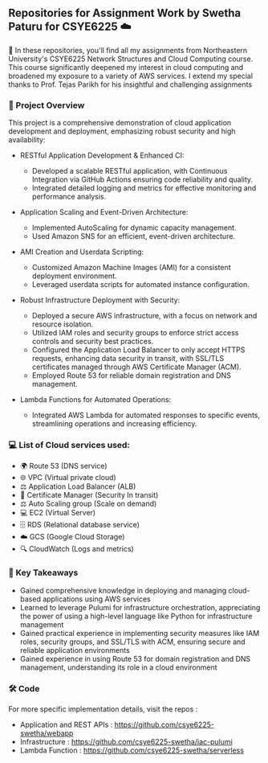 ## Repositories for Assignment Work by Swetha Paturu for CSYE6225 ☁️

🌟 In these repositories, you'll find all my assignments from Northeastern University's CSYE6225 Network Structures and Cloud Computing course. This course significantly deepened my interest in cloud computing and broadened my exposure to a variety of AWS services. I extend my special thanks to Prof. Tejas Parikh for his insightful and challenging assignments 


### 🚀 Project Overview 

This project is a comprehensive demonstration of cloud application development and deployment, emphasizing robust security and high availability: 

- RESTful Application Development & Enhanced CI:
     - Developed a scalable RESTful application, with Continuous Integration via GitHub Actions ensuring code reliability and quality.
     - Integrated detailed logging and metrics for effective monitoring and performance analysis.
       
- Application Scaling and Event-Driven Architecture:
     - Implemented AutoScaling for dynamic capacity management.
     - Used Amazon SNS for an efficient, event-driven architecture.
       
- AMI Creation and Userdata Scripting:
     - Customized Amazon Machine Images (AMI) for a consistent deployment environment.
     - Leveraged userdata scripts for automated instance configuration.
       
- Robust Infrastructure Deployment with Security:
     - Deployed a secure AWS infrastructure, with a focus on network and resource isolation.
     - Utilized IAM roles and security groups to enforce strict access controls and security best practices.
     - Configured the Application Load Balancer to only accept HTTPS requests, enhancing data security in transit, with SSL/TLS certificates managed through AWS Certificate
       Manager (ACM).
     - Employed Route 53 for reliable domain registration and DNS management.
       
- Lambda Functions for Automated Operations:
     - Integrated AWS Lambda for automated responses to specific events, streamlining operations and increasing efficiency.


 ### 💻  List of Cloud services used:
  -  🌍 Route 53 (DNS service)
  -  🌐 VPC (Virtual private cloud)
  -  ⚖️ Application Load Balancer (ALB)
  -  🔏 Certificate Manager (Security In transit)
  -  ⚖️ Auto Scaling group (Scale on demand)
  -  💻 EC2 (Virtual Server)
  -  🗄️ RDS (Relational database service)
  -  ☁️ GCS (Google Cloud Storage)
  -  🔍 CloudWatch (Logs and metrics)


### 📘 Key Takeaways 

  - Gained comprehensive knowledge in deploying and managing cloud-based applications using AWS services
  - Learned to leverage Pulumi for infrastructure orchestration, appreciating the power of using a high-level language like Python for infrastructure management
  - Gained practical experience in implementing security measures like IAM roles, security groups, and SSL/TLS with ACM, ensuring secure and reliable application environments
  - Gained experience in using Route 53 for domain registration and DNS management, understanding its role in a cloud environment

###  🛠️ Code 
For more specific implementation details, visit the repos : 

- Application and REST APIs : https://github.com/csye6225-swetha/webapp
- Infrastructure            : https://github.com/csye6225-swetha/iac-pulumi
- Lambda Function           : https://github.com/csye6225-swetha/serverless
<!--

**Here are some ideas to get you started:**

🙋‍♀️ A short introduction - what is your organization all about?
🌈 Contribution guidelines - how can the community get involved?
👩‍💻 Useful resources - where can the community find your docs? Is there anything else the community should know?
🍿 Fun facts - what does your team eat for breakfast?
🧙 Remember, you can do mighty things with the power of [Markdown](https://docs.github.com/github/writing-on-github/getting-started-with-writing-and-formatting-on-github/basic-writing-and-formatting-syntax)
-->

